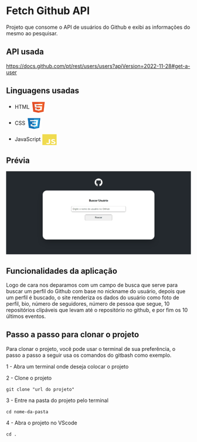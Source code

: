 # Fetch Github API

Projeto que consome o API de usuários do Github e exibi as informações do mesmo ao pesquisar.

## API usada

https://docs.github.com/pt/rest/users/users?apiVersion=2022-11-28#get-a-user

## Linguagens usadas

- HTML <img align="center" alt="HTML" height="30" width="40" src="https://raw.githubusercontent.com/devicons/devicon/master/icons/html5/html5-original.svg">

- CSS <img align="center" alt="CSS" height="30" width="40" src="https://raw.githubusercontent.com/devicons/devicon/master/icons/css3/css3-original.svg">

- JavaScript <img align="center" alt="JavaScript" height="30" width="40" src="https://raw.githubusercontent.com/devicons/devicon/master/icons/javascript/javascript-plain.svg">

## Prévia

<img src="./src/images/previa-gif.gif">

## Funcionalidades da aplicação

Logo de cara nos deparamos com um campo de busca que serve para buscar um perfil do Github com base no nickname do usuário, depois que um perfil é buscado, o site renderiza os dados do usuário como foto de perfil, bio, número de seguidores, número de pessoa que segue, 10 repositórios clipáveis que levam até o repositório no github, e por fim os 10 últimos eventos.

## Passo a passo para clonar o projeto

Para clonar o projeto, você pode usar o terminal de sua preferência, o passo a passo a seguir usa os comandos do gitbash como exemplo.

1 - Abra um terminal onde deseja colocar o projeto

2 - Clone o projeto
```
git clone "url do projeto"
```
3 - Entre na pasta do projeto pelo terminal
```
cd nome-da-pasta
```
4 - Abra o projeto no VScode
```
cd .
```